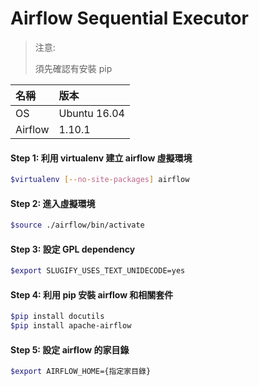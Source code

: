 # Airflow Sequential Executor

> 注意:
>
> 須先確認有安裝 pip

| 名稱 | 版本 |
| :--- | :--- |
| OS | Ubuntu 16.04 |
| Airflow | 1.10.1 |

#### 

#### **Step 1: 利用 virtualenv 建立 airflow 虛擬環境**

```bash
$virtualenv [--no-site-packages] airflow
```

#### **Step 2: 進入虛擬環境**

```bash
$source ./airflow/bin/activate
```

#### **Step 3: 設定 GPL dependency**

```bash
$export SLUGIFY_USES_TEXT_UNIDECODE=yes
```

#### **Step 4: 利用 pip 安裝 airflow 和相關套件**

```bash
$pip install docutils
$pip install apache-airflow
```

#### **Step 5: 設定 airflow 的家目錄**

```bash
$export AIRFLOW_HOME={指定家目錄}
```



